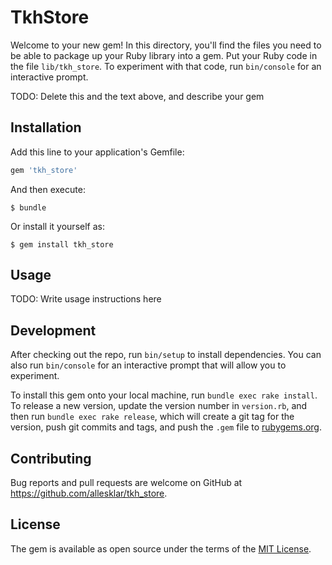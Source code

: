 # TkhStore

Welcome to your new gem! In this directory, you'll find the files you need to be able to package up your Ruby library into a gem. Put your Ruby code in the file `lib/tkh_store`. To experiment with that code, run `bin/console` for an interactive prompt.

TODO: Delete this and the text above, and describe your gem

## Installation

Add this line to your application's Gemfile:

```ruby
gem 'tkh_store'
```

And then execute:

    $ bundle

Or install it yourself as:

    $ gem install tkh_store

## Usage

TODO: Write usage instructions here

## Development

After checking out the repo, run `bin/setup` to install dependencies. You can also run `bin/console` for an interactive prompt that will allow you to experiment.

To install this gem onto your local machine, run `bundle exec rake install`. To release a new version, update the version number in `version.rb`, and then run `bundle exec rake release`, which will create a git tag for the version, push git commits and tags, and push the `.gem` file to [rubygems.org](https://rubygems.org).

## Contributing

Bug reports and pull requests are welcome on GitHub at https://github.com/allesklar/tkh_store.

## License

The gem is available as open source under the terms of the [MIT License](http://opensource.org/licenses/MIT).
